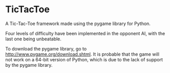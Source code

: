 # TicTacToe
A Tic-Tac-Toe framework made using the pygame library for Python.

Four levels of difficulty have been implemented in the opponent AI, with the last one being unbeatable.

To download the pygame library, go to http://www.pygame.org/download.shtml. It is probable that the game will not work on a 64-bit version of Python, which is due to the lack of support by the pygame library.
